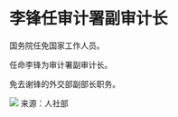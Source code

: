 # 李锋任审计署副审计长

国务院任免国家工作人员。

任命李锋为审计署副审计长。

免去谢锋的外交部副部长职务。

![](https://inews.gtimg.com/om_bt/OI5I30C-9f3pTwFDqvbmvDDy3h2CdyNbii9tC5p_jBTEYAA/1000)
来源：人社部

